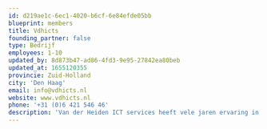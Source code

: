 ```yaml
---
id: d219ae1c-6ec1-4020-b6cf-6e84efde05bb
blueprint: members
title: Vdhicts
founding_partner: false
type: Bedrijf
employees: 1-10
updated_by: 8d873b47-ad86-4fd3-9e95-27842ea80beb
updated_at: 1655120355
provincie: Zuid-Holland
city: 'Den Haag'
email: info@vdhicts.nl
website: www.vdhicts.nl
phone: '+31 (0)6 421 546 46'
description: 'Van der Heiden ICT services heeft vele jaren ervaring in het managen en ontwikkelen van betrouwbare en flexibele webbased oplossing voor het MKB, overheid en onderwijs. Hierbij loopt de dienstverlening uiteen van adviseren of ontwikkelen tot opzetten van development teams of omgevingen. Hierbij kan de opdrachtgever alle zorgen uit handen worden genomen. Bedrijfsprocessen worden in kaart gebracht, technische voorzieningen worden aangeboden en een implementatie kan worden ondersteund.'
---
```

